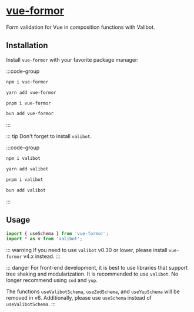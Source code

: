 # [vue-formor](https://github.com/Vanilla-IceCream/vue-formor)

Form validation for Vue in composition functions with Valibot.

## Installation

Install `vue-formor` with your favorite package manager:

:::code-group

```sh [npm]
npm i vue-formor
```

```sh [Yarn]
yarn add vue-formor
```

```sh [pnpm]
pnpm i vue-formor
```

```sh [Bun]
bun add vue-formor
```

:::

::: tip
Don't forget to install `valibot`.

:::code-group

```sh [npm]
npm i valibot
```

```sh [Yarn]
yarn add valibot
```

```sh [pnpm]
pnpm i valibot
```

```sh [Bun]
bun add valibot
```

:::
<!-- ::: -->

## Usage

```ts
import { useSchema } from 'vue-formor';
import * as v from 'valibot';
```

::: warning
If you need to use `valibot` v0.30 or lower, please install `vue-formor` v4.x instead.
:::

::: danger
For front-end development, it is best to use libraries that support tree shaking and modularization.
It is recommended to use `valibot`. No longer recommend using `zod` and `yup`.

The functions `useValibotSchema`, `useZodSchema`, and `useYupSchema` will be removed in v6.
Additionally, please use `useSchema` instead of `useValibotSchema`.
:::
